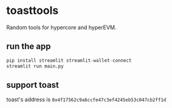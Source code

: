 # toasttools
Random tools for hypercore and hyperEVM.

## run the app
```python
pip install streamlit streamlit-wallet-connect
streamlit run main.py
```

## support toast
toast's address is `0x4f17562c9a6ccfe47c3ef4245eb53c047cb2ff1d`
